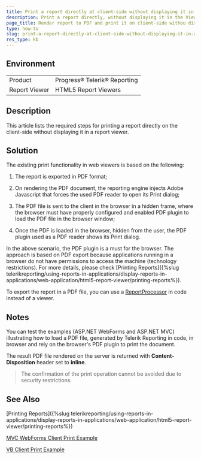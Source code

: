 ```yaml
---
title: Print a report directly at client-side without displaying it in a Viewer
description: Print a report directly, without displaying it in the Viewer. Print report on client-side.
page_title: Render report to PDF and print it on client-side withou displaying the report in the viewer
type: how-to
slug: print-a-report-directly-at-client-side-without-displaying-it-in-a-viewer
res_type: kb
---
```


## Environment
<table>
	<tbody>
		<tr>
			<td>Product</td>
			<td>Progress® Telerik® Reporting</td>
		</tr>
		<tr>
			<td>Report Viewer</td>
			<td>HTML5 Report Viewers</td>
		</tr>
	</tbody>
</table>
  
## Description

This article lists the required steps for printing a report directly on the client-side without displaying it in a report viewer.  

## Solution

The existing print functionality in web viewers is based on the following:

1. The report is exported in PDF format;

2. On rendering the PDF document, the reporting engine injects Adobe Javascript that forces the used PDF reader to open its Print dialog;

3. The PDF file is sent to the client in the browser in a hidden frame, where the browser must have properly configured and enabled PDF plugin to load the PDF file in the browser window;

4. Once the PDF is loaded in the browser, hidden from the user, the PDF plugin used as a PDF reader shows its Print dialog.

In the above scenario, the PDF plugin is a must for the browser. The approach is based on PDF export because applications running in a browser do not have permissions to access the machine (technology restrictions). For more details, please check [Printing Reports]({%slug telerikreporting/using-reports-in-applications/display-reports-in-applications/web-application/html5-report-viewer/printing-reports%}).

To export the report in a PDF file, you can use a [ReportProcessor](../api/Telerik.Reporting.Processing.ReportProcessor.html) in code instead of a viewer.

## Notes

You can test the examples (ASP.NET WebForms and ASP.NET MVC) illustrating how to load a PDF file, generated by Telerik Reporting in code, in browser and rely on the browser's PDF plugin to print the document.

The result PDF file rendered on the server is returned with **Content-Disposition** header set to **inline**.

 > The confirmation of the print operation cannot be avoided due to security restrictions.

## See Also
[Printing Reports]({%slug telerikreporting/using-reports-in-applications/display-reports-in-applications/web-application/html5-report-viewer/printing-reports%})

[MVC WebForms Client Print Example](resources/mvc-webforms-clientprint.zip)

[VB Client Print Example](resources/clientprintingvb.zip)
